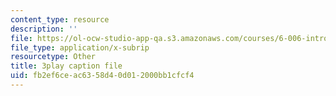 ```yaml
---
content_type: resource
description: ''
file: https://ol-ocw-studio-app-qa.s3.amazonaws.com/courses/6-006-introduction-to-algorithms-fall-2011/fb2ef6ceac6358d40d012000bb1cfcf4_r5pXu1PAUkI.srt
file_type: application/x-subrip
resourcetype: Other
title: 3play caption file
uid: fb2ef6ce-ac63-58d4-0d01-2000bb1cfcf4
---
```

